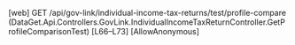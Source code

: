 [web] GET /api/gov-link/individual-income-tax-returns/test/profile-compare  (DataGet.Api.Controllers.GovLink.IndividualIncomeTaxReturnController.GetProfileComparisonTest)  [L66–L73] [AllowAnonymous]

